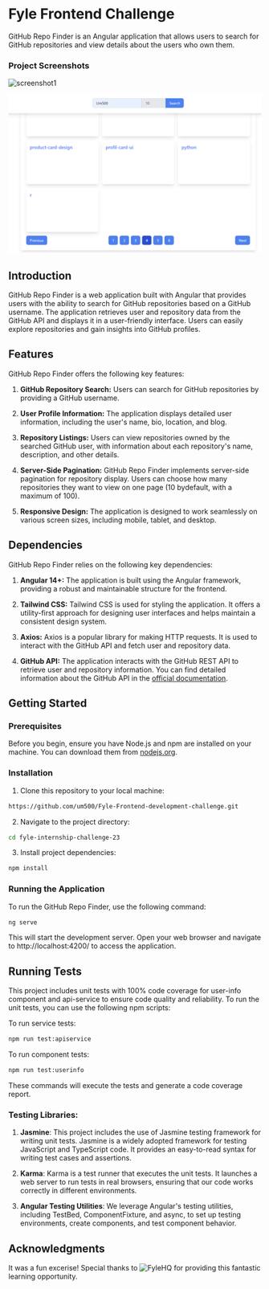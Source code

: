 # Fyle Frontend Challenge

GitHub Repo Finder is an Angular application that allows users to search for GitHub repositories and view details about the users who own them.


### Project Screenshots
![screenshot1](https://github.com/um500/Fyle-Frontend-development-challenge/blob/master/img11.png)

![screensshot2](https://github.com/um500/Fyle-Frontend-development-challenge/blob/master/2%20(2).png)

## Introduction

GitHub Repo Finder is a web application built with Angular that provides users with the ability to search for GitHub repositories based on a GitHub username. The application retrieves user and repository data from the GitHub API and displays it in a user-friendly interface. Users can easily explore repositories and gain insights into GitHub profiles.

## Features

GitHub Repo Finder offers the following key features:

1. **GitHub Repository Search:** Users can search for GitHub repositories by providing a GitHub username.

2. **User Profile Information:** The application displays detailed user information, including the user's name, bio, location, and blog.

3. **Repository Listings:** Users can view repositories owned by the searched GitHub user, with information about each repository's name, description, and other details.

4. **Server-Side Pagination:** GitHub Repo Finder implements server-side pagination for repository display. Users can choose how many repositories they want to view on one page (10 bydefault, with a maximum of 100).

5. **Responsive Design:** The application is designed to work seamlessly on various screen sizes, including mobile, tablet, and desktop.
   
## Dependencies

GitHub Repo Finder relies on the following key dependencies:

1. **Angular 14+:** The application is built using the Angular framework, providing a robust and maintainable structure for the frontend.

2. **Tailwind CSS:** Tailwind CSS is used for styling the application. It offers a utility-first approach for designing user interfaces and helps maintain a consistent design system.

3. **Axios:** Axios is a popular library for making HTTP requests. It is used to interact with the GitHub API and fetch user and repository data.

4. **GitHub API:** The application interacts with the GitHub REST API to retrieve user and repository information. You can find detailed information about the GitHub API in the [official documentation](https://docs.github.com/en/rest/reference).

## Getting Started

### Prerequisites

Before you begin, ensure you have Node.js and npm are installed on your machine. You can download them from [nodejs.org](https://nodejs.org/).

### Installation

1. Clone this repository to your local machine:
```bash
https://github.com/um500/Fyle-Frontend-development-challenge.git
```
2. Navigate to the project directory:
```bash
cd fyle-internship-challenge-23
```

3. Install project dependencies:
```bash
npm install
```

### Running the Application

To run the GitHub Repo Finder, use the following command:

```bash
ng serve
```

This will start the development server. Open your web browser and navigate to http://localhost:4200/ to access the application.

## Running Tests

This project includes unit tests with 100% code coverage for user-info component and api-service to ensure code quality and reliability. To run the unit tests, you can use the following npm scripts:

To run service tests:
```bash
npm run test:apiservice
```

To run component tests:
```bash
npm run test:userinfo
```
These commands will execute the tests and generate a code coverage report.

### Testing Libraries:

1. **Jasmine**: This project includes the use of Jasmine testing framework for writing unit tests. Jasmine is a widely adopted framework for testing JavaScript and TypeScript code. It provides an easy-to-read syntax for writing test cases and assertions.

2. **Karma**: Karma is a test runner that executes the unit tests. It launches a web server to run tests in real browsers, ensuring that our code works correctly in different environments.

3. **Angular Testing Utilities**: We leverage Angular's testing utilities, including TestBed, ComponentFixture, and async, to set up testing environments, create components, and test component behavior.

## Acknowledgments

It was a fun excerise! Special thanks to ![FyleHQ](https://github.com/fylein) for providing this fantastic learning opportunity.
